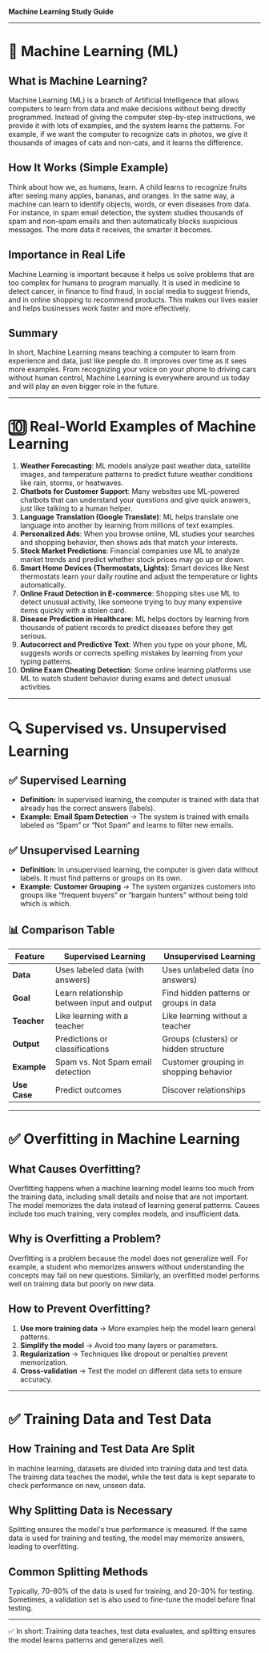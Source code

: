 **Machine Learning Study Guide**

---

# 📘 Machine Learning (ML)

## What is Machine Learning?
Machine Learning (ML) is a branch of Artificial Intelligence that allows computers to learn from data and make decisions without being directly programmed. Instead of giving the computer step-by-step instructions, we provide it with lots of examples, and the system learns the patterns. For example, if we want the computer to recognize cats in photos, we give it thousands of images of cats and non-cats, and it learns the difference.

## How It Works (Simple Example)
Think about how we, as humans, learn. A child learns to recognize fruits after seeing many apples, bananas, and oranges. In the same way, a machine can learn to identify objects, words, or even diseases from data. For instance, in spam email detection, the system studies thousands of spam and non-spam emails and then automatically blocks suspicious messages. The more data it receives, the smarter it becomes.

## Importance in Real Life
Machine Learning is important because it helps us solve problems that are too complex for humans to program manually. It is used in medicine to detect cancer, in finance to find fraud, in social media to suggest friends, and in online shopping to recommend products. This makes our lives easier and helps businesses work faster and more effectively.

## Summary
In short, Machine Learning means teaching a computer to learn from experience and data, just like people do. It improves over time as it sees more examples. From recognizing your voice on your phone to driving cars without human control, Machine Learning is everywhere around us today and will play an even bigger role in the future.

---

# 🔟 Real-World Examples of Machine Learning

1. **Weather Forecasting**: ML models analyze past weather data, satellite images, and temperature patterns to predict future weather conditions like rain, storms, or heatwaves.
2. **Chatbots for Customer Support**: Many websites use ML-powered chatbots that can understand your questions and give quick answers, just like talking to a human helper.
3. **Language Translation (Google Translate)**: ML helps translate one language into another by learning from millions of text examples.
4. **Personalized Ads**: When you browse online, ML studies your searches and shopping behavior, then shows ads that match your interests.
5. **Stock Market Predictions**: Financial companies use ML to analyze market trends and predict whether stock prices may go up or down.
6. **Smart Home Devices (Thermostats, Lights)**: Smart devices like Nest thermostats learn your daily routine and adjust the temperature or lights automatically.
7. **Online Fraud Detection in E-commerce**: Shopping sites use ML to detect unusual activity, like someone trying to buy many expensive items quickly with a stolen card.
8. **Disease Prediction in Healthcare**: ML helps doctors by learning from thousands of patient records to predict diseases before they get serious.
9. **Autocorrect and Predictive Text**: When you type on your phone, ML suggests words or corrects spelling mistakes by learning from your typing patterns.
10. **Online Exam Cheating Detection**: Some online learning platforms use ML to watch student behavior during exams and detect unusual activities.

---

# 🔍 Supervised vs. Unsupervised Learning

## ✅ Supervised Learning
* **Definition:** In supervised learning, the computer is trained with data that already has the correct answers (labels).
* **Example:** **Email Spam Detection** → The system is trained with emails labeled as “Spam” or “Not Spam” and learns to filter new emails.

## ✅ Unsupervised Learning
* **Definition:** In unsupervised learning, the computer is given data without labels. It must find patterns or groups on its own.
* **Example:** **Customer Grouping** → The system organizes customers into groups like “frequent buyers” or “bargain hunters” without being told which is which.

## 📊 Comparison Table
| Feature      | Supervised Learning                         | Unsupervised Learning                  |
| ------------ | ------------------------------------------- | -------------------------------------- |
| **Data**     | Uses labeled data (with answers)            | Uses unlabeled data (no answers)       |
| **Goal**     | Learn relationship between input and output | Find hidden patterns or groups in data |
| **Teacher**  | Like learning with a teacher                | Like learning without a teacher        |
| **Output**   | Predictions or classifications              | Groups (clusters) or hidden structure  |
| **Example**  | Spam vs. Not Spam email detection           | Customer grouping in shopping behavior |
| **Use Case** | Predict outcomes                            | Discover relationships                 |

---

# ✅ Overfitting in Machine Learning

## What Causes Overfitting?
Overfitting happens when a machine learning model learns too much from the training data, including small details and noise that are not important. The model memorizes the data instead of learning general patterns. Causes include too much training, very complex models, and insufficient data.

## Why is Overfitting a Problem?
Overfitting is a problem because the model does not generalize well. For example, a student who memorizes answers without understanding the concepts may fail on new questions. Similarly, an overfitted model performs well on training data but poorly on new data.

## How to Prevent Overfitting?
1. **Use more training data** → More examples help the model learn general patterns.
2. **Simplify the model** → Avoid too many layers or parameters.
3. **Regularization** → Techniques like dropout or penalties prevent memorization.
4. **Cross-validation** → Test the model on different data sets to ensure accuracy.

---

# ✅ Training Data and Test Data

## How Training and Test Data Are Split
In machine learning, datasets are divided into training data and test data. The training data teaches the model, while the test data is kept separate to check performance on new, unseen data.

## Why Splitting Data is Necessary
Splitting ensures the model's true performance is measured. If the same data is used for training and testing, the model may memorize answers, leading to overfitting.

## Common Splitting Methods
Typically, 70–80% of the data is used for training, and 20–30% for testing. Sometimes, a validation set is also used to fine-tune the model before final testing.

---

✅ In short: Training data teaches, test data evaluates, and splitting ensures the model learns patterns and generalizes well.

